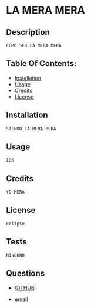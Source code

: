 
 # LA MERA MERA

 ## Description
    COMO SER LA MERA MERA

## Table Of Contents:
- [Installation](#installation)
- [Usage](#usage)
- [Credits](#credits)
- [License](#license)
    
## Installation 
    SIENDO LA MERA MERA

## Usage 
    IDK

## Credits 
    YO MERA

## License 
    eclipse

## Tests 
    NINGUNO

## Questions
 - [GITHUB](https://github.com/iskanalu)
 
 - [email](mailto:navalunaik@gmail.com)